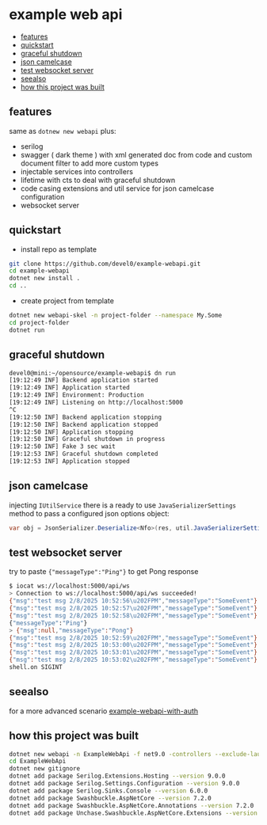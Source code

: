 # example web api

- [features](#features)
- [quickstart](#quickstart)
- [graceful shutdown](#graceful-shutdown)
- [json camelcase](#json-camelcase)
- [test websocket server](#test-websocket-server)
- [seealso](#seealso)
- [how this project was built](#how-this-project-was-built)

## features

same as `dotnew new webapi` plus:
- serilog
- swagger ( dark theme ) with xml generated doc from code and custom document filter to add more custom types
- injectable services into controllers
- lifetime with cts to deal with graceful shutdown
- code casing extensions and util service for json camelcase configuration
- websocket server

## quickstart

- install repo as template

```sh
git clone https://github.com/devel0/example-webapi.git
cd example-webapi
dotnet new install .
cd ..
```

- create project from template

```sh
dotnet new webapi-skel -n project-folder --namespace My.Some
cd project-folder
dotnet run
```

## graceful shutdown

```sh
devel0@mini:~/opensource/example-webapi$ dn run
[19:12:49 INF] Backend application started
[19:12:49 INF] Application started
[19:12:49 INF] Environment: Production
[19:12:49 INF] Listening on http://localhost:5000
^C
[19:12:50 INF] Backend application stopping
[19:12:50 INF] Backend application stopped
[19:12:50 INF] Application stopping
[19:12:50 INF] Graceful shutdown in progress
[19:12:50 INF] Fake 3 sec wait
[19:12:53 INF] Graceful shutdown completed
[19:12:53 INF] Application stopped
```

## json camelcase

injecting `IUtilService` there is a ready to use `JavaSerializerSettings` method to pass a configured json options object:

```csharp
var obj = JsonSerializer.Deserialize<Nfo>(res, util.JavaSerializerSettings());
```

## test websocket server

try to paste `{"messageType":"Ping"}` to get Pong response

```sh
$ iocat ws://localhost:5000/api/ws
> Connection to ws://localhost:5000/api/ws succeeded!
{"msg":"test msg 2/8/2025 10:52:56\u202FPM","messageType":"SomeEvent"}
{"msg":"test msg 2/8/2025 10:52:57\u202FPM","messageType":"SomeEvent"}
{"msg":"test msg 2/8/2025 10:52:58\u202FPM","messageType":"SomeEvent"}
{"messageType":"Ping"}
> {"msg":null,"messageType":"Pong"}
{"msg":"test msg 2/8/2025 10:52:59\u202FPM","messageType":"SomeEvent"}
{"msg":"test msg 2/8/2025 10:53:00\u202FPM","messageType":"SomeEvent"}
{"msg":"test msg 2/8/2025 10:53:01\u202FPM","messageType":"SomeEvent"}
{"msg":"test msg 2/8/2025 10:53:02\u202FPM","messageType":"SomeEvent"}
shell.on SIGINT
```

## seealso

for a more advanced scenario [example-webapi-with-auth](https://github.com/devel0/example-webapp-with-auth)

## how this project was built

```sh
dotnet new webapi -n ExampleWebApi -f net9.0 -controllers --exclude-launch-settings
cd ExampleWebApi
dotnet new gitignore
dotnet add package Serilog.Extensions.Hosting --version 9.0.0
dotnet add package Serilog.Settings.Configuration --version 9.0.0
dotnet add package Serilog.Sinks.Console --version 6.0.0
dotnet add package Swashbuckle.AspNetCore --version 7.2.0
dotnet add package Swashbuckle.AspNetCore.Annotations --version 7.2.0
dotnet add package Unchase.Swashbuckle.AspNetCore.Extensions --version 2.7.2
```
